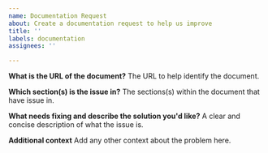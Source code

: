 ```yaml
---
name: Documentation Request
about: Create a documentation request to help us improve
title: ''
labels: documentation
assignees: ''

---
```


<!-- Please submit only documentation-related issues or requests for new documentation with this form.-->

**What is the URL of the document?**
The URL to help identify the document.

**Which section(s) is the issue in?**
The sections(s) within the document that have issue in.

**What needs fixing and describe the solution you'd like?**
A clear and concise description of what the issue is.

**Additional context**
Add any other context about the problem here.
